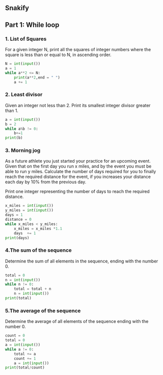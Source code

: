## Snakify
## Part 1: While loop
### 1. List of Squares
For a given integer N, print all the squares of integer numbers where the square is less than or equal to N, in ascending order.
```.py
N = int(input())
a = 1
while a**2 <= N:
    print(a**2,end = " ")
    a += 1
```
### 2. Least divisor 
Given an integer not less than 2. Print its smallest integer divisor greater than 1.
```.py
a = int(input())
b = 2
while a%b != 0:
    b+=1
print(b)
```
### 3. Morning jog
As a future athlete you just started your practice for an upcoming event. Given that on the first day you run x miles, and by the event you must be able to run y miles.
Calculate the number of days required for you to finally reach the required distance for the event, if you increases your distance each day by 10% from the previous day.

Print one integer representing the number of days to reach the required distance.
```.py
x_miles = int(input())
y_miles = int(input())
days = 1
distance = 0
while x_miles < y_miles:
    x_miles = x_miles *1.1
    days  += 1
print(days)
```
### 4.The sum of the sequence
Determine the sum of all elements in the sequence, ending with the number 0.
```.py
total = 0
n = int(input())
while n != 0:
    total = total + n
    n = int(input())
print(total)
```
### 5.The average of the sequence
Determine the average of all elements of the sequence ending with the number 0.
```.py
count = 0
total = 0
a = int(input())
while a != 0:
    total += a
    count += 1
    a = int(input())
print(total/count)
```
